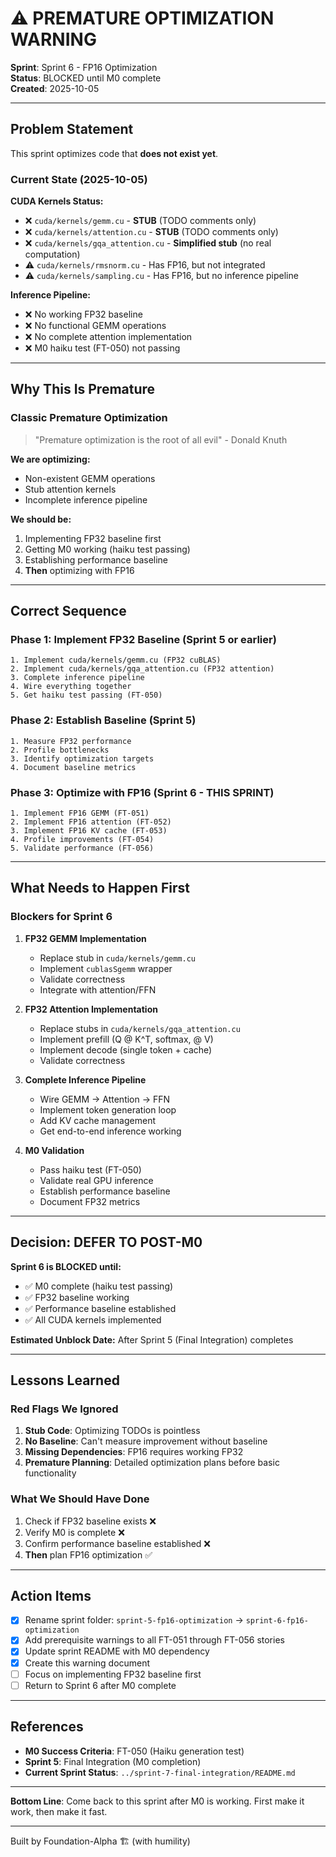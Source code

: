 # ⚠️ PREMATURE OPTIMIZATION WARNING

**Sprint**: Sprint 6 - FP16 Optimization  
**Status**: BLOCKED until M0 complete  
**Created**: 2025-10-05

---

## Problem Statement

This sprint optimizes code that **does not exist yet**.

### Current State (2025-10-05)

**CUDA Kernels Status:**
- ❌ `cuda/kernels/gemm.cu` - **STUB** (TODO comments only)
- ❌ `cuda/kernels/attention.cu` - **STUB** (TODO comments only)
- ❌ `cuda/kernels/gqa_attention.cu` - **Simplified stub** (no real computation)
- ⚠️ `cuda/kernels/rmsnorm.cu` - Has FP16, but not integrated
- ⚠️ `cuda/kernels/sampling.cu` - Has FP16, but no inference pipeline

**Inference Pipeline:**
- ❌ No working FP32 baseline
- ❌ No functional GEMM operations
- ❌ No complete attention implementation
- ❌ M0 haiku test (FT-050) not passing

---

## Why This Is Premature

### Classic Premature Optimization

> "Premature optimization is the root of all evil" - Donald Knuth

**We are optimizing:**
- Non-existent GEMM operations
- Stub attention kernels
- Incomplete inference pipeline

**We should be:**
1. Implementing FP32 baseline first
2. Getting M0 working (haiku test passing)
3. Establishing performance baseline
4. **Then** optimizing with FP16

---

## Correct Sequence

### Phase 1: Implement FP32 Baseline (Sprint 5 or earlier)
```
1. Implement cuda/kernels/gemm.cu (FP32 cuBLAS)
2. Implement cuda/kernels/gqa_attention.cu (FP32 attention)
3. Complete inference pipeline
4. Wire everything together
5. Get haiku test passing (FT-050)
```

### Phase 2: Establish Baseline (Sprint 5)
```
1. Measure FP32 performance
2. Profile bottlenecks
3. Identify optimization targets
4. Document baseline metrics
```

### Phase 3: Optimize with FP16 (Sprint 6 - THIS SPRINT)
```
1. Implement FP16 GEMM (FT-051)
2. Implement FP16 attention (FT-052)
3. Implement FP16 KV cache (FT-053)
4. Profile improvements (FT-054)
5. Validate performance (FT-056)
```

---

## What Needs to Happen First

### Blockers for Sprint 6

1. **FP32 GEMM Implementation**
   - Replace stub in `cuda/kernels/gemm.cu`
   - Implement `cublasSgemm` wrapper
   - Validate correctness
   - Integrate with attention/FFN

2. **FP32 Attention Implementation**
   - Replace stubs in `cuda/kernels/gqa_attention.cu`
   - Implement prefill (Q @ K^T, softmax, @ V)
   - Implement decode (single token + cache)
   - Validate correctness

3. **Complete Inference Pipeline**
   - Wire GEMM → Attention → FFN
   - Implement token generation loop
   - Add KV cache management
   - Get end-to-end inference working

4. **M0 Validation**
   - Pass haiku test (FT-050)
   - Validate real GPU inference
   - Establish performance baseline
   - Document FP32 metrics

---

## Decision: DEFER TO POST-M0

**Sprint 6 is BLOCKED until:**
- ✅ M0 complete (haiku test passing)
- ✅ FP32 baseline working
- ✅ Performance baseline established
- ✅ All CUDA kernels implemented

**Estimated Unblock Date:** After Sprint 5 (Final Integration) completes

---

## Lessons Learned

### Red Flags We Ignored

1. **Stub Code**: Optimizing TODOs is pointless
2. **No Baseline**: Can't measure improvement without baseline
3. **Missing Dependencies**: FP16 requires working FP32
4. **Premature Planning**: Detailed optimization plans before basic functionality

### What We Should Have Done

1. Check if FP32 baseline exists ❌
2. Verify M0 is complete ❌
3. Confirm performance baseline established ❌
4. **Then** plan FP16 optimization ✅

---

## Action Items

- [x] Rename sprint folder: `sprint-5-fp16-optimization` → `sprint-6-fp16-optimization`
- [x] Add prerequisite warnings to all FT-051 through FT-056 stories
- [x] Update sprint README with M0 dependency
- [x] Create this warning document
- [ ] Focus on implementing FP32 baseline first
- [ ] Return to Sprint 6 after M0 complete

---

## References

- **M0 Success Criteria**: FT-050 (Haiku generation test)
- **Sprint 5**: Final Integration (M0 completion)
- **Current Sprint Status**: `../sprint-7-final-integration/README.md`

---

**Bottom Line**: Come back to this sprint after M0 is working. First make it work, then make it fast.

---
Built by Foundation-Alpha 🏗️ (with humility)
